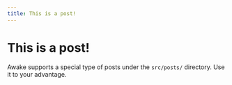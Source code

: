 ```yaml
---
title: This is a post!
---
```


# This is a post!

Awake supports a special type of posts under the ```src/posts/``` directory.
Use it to your advantage.

